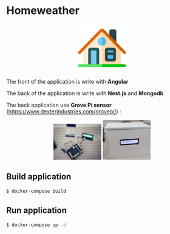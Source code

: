 # Homeweather

<p align="center">
    <img src="https://github.com/jprecigout/homeweather/blob/master/ui/src/assets/img/house.svg" width="25%">
</p>

The front of the application is write with **Angular**

The back of the application is write with **Nest.js** and **Mongodb**

The back application use **Grove Pi sensor** (https://www.dexterindustries.com/grovepi/) :

<p align="center">
    <img src="https://github.com/jprecigout/homeweather/blob/master/img/sensor.jpeg" width="25%">
    <img src="https://github.com/jprecigout/homeweather/blob/master/img/box.png" width="25%">
</p>

## Build application

```bash
$ docker-compose build
```

## Run application

```bash
$ docker-compose up -d
```
